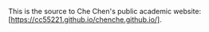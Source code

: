 This is the source to Che Chen's public academic website: [https://cc55221.github.io/chenche.github.io/].
